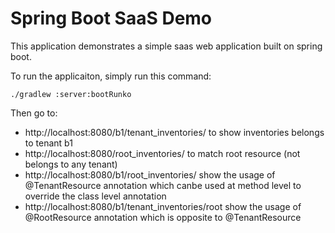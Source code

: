 Spring Boot SaaS Demo
========================

This application demonstrates a simple saas web application built on spring boot.

To run the applicaiton, simply run this command:

    ./gradlew :server:bootRunko

Then go to:

* http://localhost:8080/b1/tenant_inventories/ to show inventories belongs to tenant b1
* http://localhost:8080/root_inventories/ to match root resource (not belongs to any tenant)
* http://localhost:8080/b1/root_inventories/ show the usage of @TenantResource annotation which canbe used at method level to override the class level annotation
* http://localhost:8080/b1/tenant_inventories/root show the usage of @RootResource annotation which is opposite to @TenantResource
